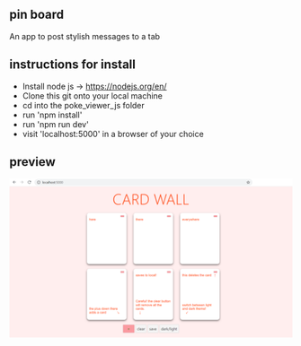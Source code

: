 ## pin board
An app to post stylish messages to a tab

## instructions for install
- Install node js -> https://nodejs.org/en/
- Clone this git onto your local machine
- cd into the poke_viewer_js folder
- run 'npm install'
- run 'npm run dev'
- visit 'localhost:5000' in a browser of your choice

## preview
![preview](docs/preview.png)